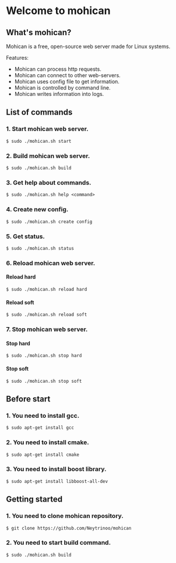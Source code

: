 # Welcome to mohican

## What's mohican?
Mohican is a free, open-source web server made for Linux systems.

Features:
* Mohican can process http requests.
* Mohican can connect to other web-servers.
* Mohican uses config file to get information.
* Mohican is controlled by command line.
* Mohican writes information into logs.

## List of commands
### 1. Start mohican web server.
```
$ sudo ./mohican.sh start
```

### 2. Build mohican web server.
```
$ sudo ./mohican.sh build
```

### 3. Get help about commands.
```
$ sudo ./mohican.sh help <command>
```

### 4. Create new config.
```
$ sudo ./mohican.sh create config
```

### 5. Get status.
```
$ sudo ./mohican.sh status
```

### 6. Reload mohican web server.

#### Reload hard
```
$ sudo ./mohican.sh reload hard
```

#### Reload soft
```
$ sudo ./mohican.sh reload soft
```

### 7. Stop mohican web server.

#### Stop hard
```
$ sudo ./mohican.sh stop hard
```

#### Stop soft
```
$ sudo ./mohican.sh stop soft
```

## Before start
### 1. You need to install gcc.
```
$ sudo apt-get install gcc
```

### 2. You need to install cmake.
```
$ sudo apt-get install cmake
```

### 3. You need to install boost library.
```
$ sudo apt-get install libboost-all-dev
```

## Getting started
### 1. You need to clone mohican repository.
```
$ git clone https://github.com/Neytrinoo/mohican
```

### 2. You need to start build command.
```
$ sudo ./mohican.sh build
```
